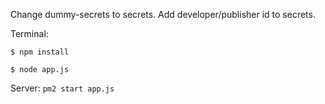 
Change dummy-secrets to secrets.
Add developer/publisher id to secrets.

Terminal:

`$ npm install`

`$ node app.js`


Server:
`pm2 start app.js`
